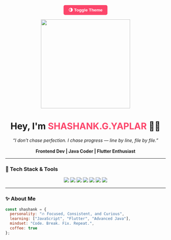 <!-- Theme Toggle Script -->
<script>
  const darkTheme = {
    background: "#0d1117",
    text: "#c9d1d9"
  };
  const lightTheme = {
    background: "#ffffff",
    text: "#24292e"
  };
  function toggleTheme() {
    const html = document.documentElement;
    const currentTheme = html.dataset.theme;
    const newTheme = currentTheme === "dark" ? "light" : "dark";
    html.dataset.theme = newTheme;
    const theme = newTheme === "dark" ? darkTheme : lightTheme;
    html.style.backgroundColor = theme.background;
    html.style.color = theme.text;
  }
</script>

<!-- Toggle Button -->
<p align="center">
  <button onclick="toggleTheme()" style="padding:8px 16px;border:none;background-color:#fc466b;color:white;font-weight:bold;border-radius:5px;cursor:pointer;">
    🌗 Toggle Theme
  </button>
</p>

<!-- Coding Boy Animation -->
<div align="center">
  <img src="https://raw.githubusercontent.com/sarthak-choudhary/animated-profile/main/coding.gif" width="280"/>
</div>

<h1 align="center">Hey, I'm <span style="color:#fc466b;">SHASHANK.G.YAPLAR</span> 👨‍💻</h1>

<p align="center">
  <i>“I don’t chase perfection. I chase progress — line by line, file by file.”</i><br><br>
  <b>Frontend Dev | Java Coder | Flutter Enthusiast</b>
</p>

---

### 🚀 Tech Stack & Tools

<p align="center">
  <img src="https://img.shields.io/badge/Java-ED8B00?style=for-the-badge&logo=java&logoColor=white"/>
  <img src="https://img.shields.io/badge/Python-3776AB?style=for-the-badge&logo=python&logoColor=white"/>
  <img src="https://img.shields.io/badge/JavaScript-F7DF1E?style=for-the-badge&logo=javascript&logoColor=black"/>
  <img src="https://img.shields.io/badge/HTML5-E34F26?style=for-the-badge&logo=html5&logoColor=white"/>
  <img src="https://img.shields.io/badge/CSS3-1572B6?style=for-the-badge&logo=css3&logoColor=white"/>
  <img src="https://img.shields.io/badge/Flutter-02569B?style=for-the-badge&logo=flutter&logoColor=white"/>
  <img src="https://img.shields.io/badge/SQL-4479A1?style=for-the-badge&logo=mysql&logoColor=white"/>
</p>

---

### ✨ About Me
```js
const shashank = {
  personality: "🔥 Focused, Consistent, and Curious",
  learning: ["JavaScript", "Flutter", "Advanced Java"],
  mindset: "Code. Break. Fix. Repeat.",
  coffee: true
};
